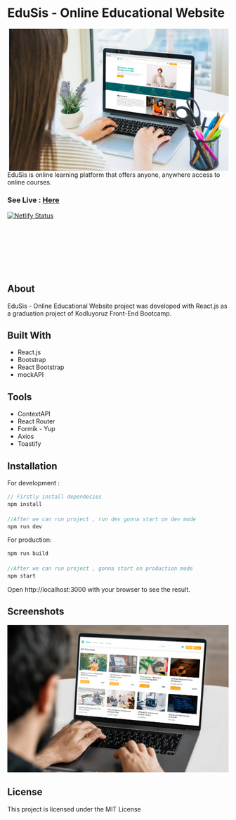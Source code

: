 # EduSis - Online Educational Website


[<img src="./src/assets/images/home-page.jpg" align="right" width="500">](https://clinquant-youtiao-4353fa.netlify.app/)

EduSis is online learning platform that offers anyone, anywhere access to online courses.


### See Live : [Here](https://clinquant-youtiao-4353fa.netlify.app/)

[![Netlify Status](https://api.netlify.com/api/v1/badges/ab9324be-b702-4196-aac5-a8afc9dc9de8/deploy-status)](https://app.netlify.com/sites/clinquant-youtiao-4353fa/deploys)


<br />
<br />
<br />
<br />
<br />
<br />



## About
EduSis - Online Educational Website project was developed with React.js as a graduation project of Kodluyoruz Front-End Bootcamp. 

## Built With
- React.js
- Bootstrap
- React Bootstrap
- mockAPI


## Tools
- ContextAPI
- React Router
- Formik - Yup
- Axios
- Toastify

## Installation

For development :

```javascript
// Firstly install dependecies
npm install

//After we can run project , run dev gonna start on dev mode
npm run dev
```

For production:

```javascript
npm run build

//After we can run project , gonna start on production mode
npm start
```

Open http://localhost:3000 with your browser to see the result.

## Screenshots

![course page](src/assets/images/courses-page.jpg)


## License
This project is licensed under the MIT License
